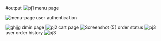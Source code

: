 #output
![pj1](https://user-images.githubusercontent.com/70386494/164056509-50a9da4f-7e53-45d8-8df8-df686359ea72.png)
menu page

![menu-page](https://user-images.githubusercontent.com/70386494/164061162-aa775cbe-e6b6-458d-ae68-579cb8c4d823.png)
user authentication

![ghjjg](https://user-images.githubusercontent.com/70386494/164061518-e43f10b1-0228-4c76-bbd9-4c05d54674a7.png)
dmin page
![pj2](https://user-images.githubusercontent.com/70386494/164058700-71ff5ac5-5986-4581-ad29-9e363d54c0dd.png)
cart page
![Screenshot (5)](https://user-images.githubusercontent.com/70386494/164059429-922309f3-1f09-488d-8cc7-6dd01c2b64a0.png)
order status
![pj3](https://user-images.githubusercontent.com/70386494/164058741-54ce3926-41d4-454c-ace3-1894ae2dc3f2.png)
user order history
![pj3](https://user-images.githubusercontent.com/70386494/164059566-c13ca208-e03f-44ca-81bd-e83f4fb2dfce.png)
